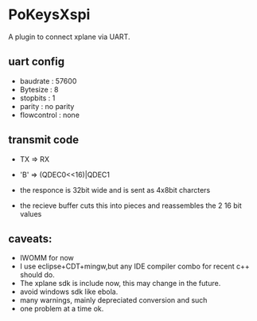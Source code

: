 
PoKeysXspi
==========

A plugin to connect xplane via UART.

uart config
-----------

- baudrate	: 57600
- Bytesize	: 8
- stopbits	: 1
- parity		: no parity
- flowcontrol	: none

transmit code
--------------

- TX 	=>	RX
- 'B'	=>	(QDEC0<<16)|QDEC1

- the responce is 32bit wide and is sent as 4x8bit charcters
- the recieve buffer cuts this into pieces and reassembles the 2 16 bit values

caveats:
--------

- IWOMM for now
- I use eclipse+CDT+mingw,but any IDE compiler combo for recent c++ should do.
- The xplane sdk is include now, this may change in the future.
- avoid windows sdk like ebola.
- many warnings, mainly depreciated conversion and such
- one problem at a time ok.
